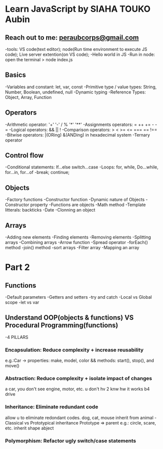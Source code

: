 # Learn JavaScript by SIAHA TOUKO Aubin

## Reach out to me: peraubcorps@gmail.com

-tools: VS code(text editor); node(Run time environment to execute JS code); Live server extention(on VS code);
-Hello world in JS
-Run in node: open the terminal > node index.js

## Basics

-Variables and constant: let, var, const
-Primitive type / value types: String, Number, Boolean, undefined, null
-Dynamic typing
-Reference Types: Object, Array, Function

## Operators

-Arithmetic operator: '+' '-' / % '\*' '\*\*'
-Assignments operators: = ++ += - -=
-Logical operators: && || !
-Comparison operators: > < >= <= === == !==
-Bitwise operators: |(ORing) &(ANDing) in hexadecimal system
-Ternary operator

## Control flow

-Conditional statements: If...else switch...case
-Loops: for, while, Do...while, for...in, for...of
-break; continue;

## Objects

-Factory functions
-Constructor function
-Dynamic nature of Objects
-Constructor property
-Functions are objects
-Math method
-Template litterals: backticks
-Date
-Clonning an object

## Arrays

-Adding new elements
-Finding elements
-Removing elements
-Splitting arrays
-Combining arrays
-Arrow function
-Spread operator
-forEach() method
-join() method
-sort arrays
-Filter array
-Mapping an array

# Part 2

## Functions

-Default parameters
-Getters and setters
-try and catch
-Local vs Global scope
-let vs var

## Understand OOP(objects & functions) VS Procedural Programming(functions)

-4 PILLARS

### Encapsulation: Reduce complexity + increase reusability

e.g.:Car -> properties: make, model, color && methods: start(), stop(), and move()

### Abstraction: Reduce complexity + isolate impact of changes

a car, you don't see engine, motor, etc. u don't hv 2 knw hw it works b4 drive

### Inheritance: Eliminate redundant code

allow u to eliminate redondant codes. dog, cat, mouse inherit from animal
-Classical vs Prototypical inheritance
Prototype => parent
e.g.: circle, scare, etc. inherit shape abject

### Polymorphism: Refactor ugly switch/case statements
